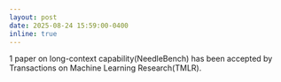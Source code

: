 ```yaml
---
layout: post
date: 2025-08-24 15:59:00-0400
inline: true
---
```


1 paper on long-context capability(NeedleBench) has been accepted by Transactions on Machine Learning Research(TMLR).